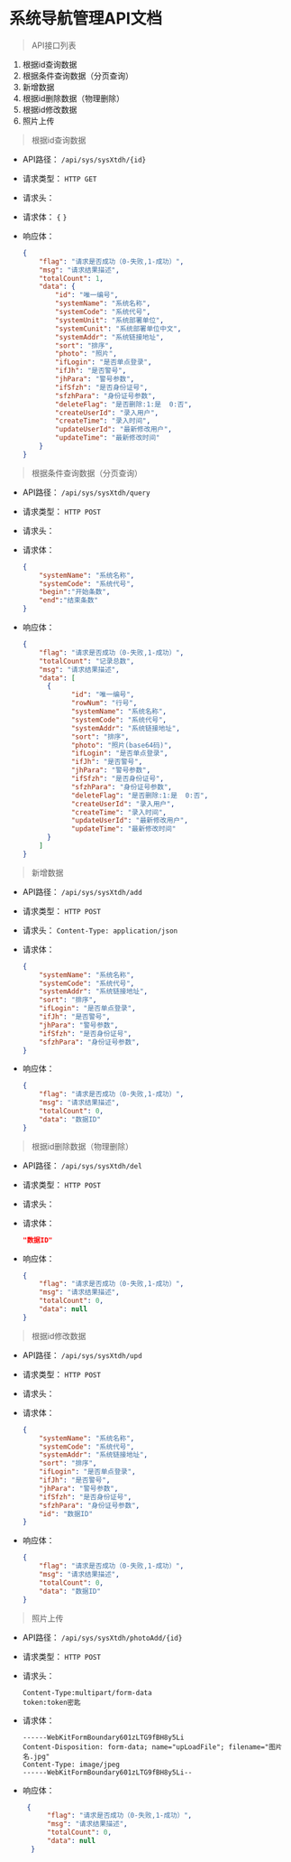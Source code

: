# 系统导航管理API文档

> API接口列表

1. 根据id查询数据
2. 根据条件查询数据（分页查询）
3. 新增数据
4. 根据id删除数据（物理删除）
5. 根据id修改数据
6. 照片上传




> 根据id查询数据

- API路径：
  `/api/sys/sysXtdh/{id}`


- 请求类型：
  `HTTP GET`


- 请求头：


- 请求体：
  `{`
  `}`


- 响应体：

  ```json
  {
      "flag": "请求是否成功（0-失败,1-成功）",
      "msg": "请求结果描述",
      "totalCount": 1,
      "data": {
          "id": "唯一编号",
          "systemName": "系统名称",
          "systemCode": "系统代号",
          "systemUnit": "系统部署单位",
          "systemCunit": "系统部署单位中文",
          "systemAddr": "系统链接地址",
          "sort": "排序",
          "photo": "照片",
          "ifLogin": "是否单点登录",
          "ifJh": "是否警号",
          "jhPara": "警号参数",
          "ifSfzh": "是否身份证号",
          "sfzhPara": "身份证号参数",
          "deleteFlag": "是否删除:1:是  0:否",
          "createUserId": "录入用户",
          "createTime": "录入时间",
          "updateUserId": "最新修改用户",
          "updateTime": "最新修改时间"
      }
  }
  ```





> 根据条件查询数据（分页查询）

- API路径：
  `/api/sys/sysXtdh/query`


- 请求类型：
  `HTTP POST`


- 请求头：
  ​


- 请求体：

  ```json
  {
      "systemName": "系统名称",
      "systemCode": "系统代号",
      "begin":"开始条数",
      "end":"结束条数"
  }
  ```

- 响应体：

  ```json
  {
      "flag": "请求是否成功（0-失败,1-成功）",
      "totalCount": "记录总数",
      "msg": "请求结果描述",
      "data": [
  	    {
              "id": "唯一编号",
              "rowNum": "行号",
              "systemName": "系统名称",
              "systemCode": "系统代号",
              "systemAddr": "系统链接地址",
              "sort": "排序",
              "photo": "照片(base64码)",
              "ifLogin": "是否单点登录",
              "ifJh": "是否警号",
              "jhPara": "警号参数",
              "ifSfzh": "是否身份证号",
              "sfzhPara": "身份证号参数",
              "deleteFlag": "是否删除:1:是  0:否",
              "createUserId": "录入用户",
              "createTime": "录入时间",
              "updateUserId": "最新修改用户",
              "updateTime": "最新修改时间"
  	    }
      ]
  }
  ```





> 新增数据

- API路径：
  `/api/sys/sysXtdh/add`


- 请求类型：
  `HTTP POST`


- 请求头：
  `Content-Type: application/json`


- 请求体：

  ```json
  {
      "systemName": "系统名称",
      "systemCode": "系统代号",
      "systemAddr": "系统链接地址",
      "sort": "排序",
      "ifLogin": "是否单点登录",
      "ifJh": "是否警号",
      "jhPara": "警号参数",
      "ifSfzh": "是否身份证号",
      "sfzhPara": "身份证号参数",
  }
  ```

- 响应体：

  ```json
  {
      "flag": "请求是否成功（0-失败,1-成功）",
      "msg": "请求结果描述",
      "totalCount": 0,
      "data": "数据ID"
  }
  ```





> 根据id删除数据（物理删除）

- API路径：
  `/api/sys/sysXtdh/del`


- 请求类型：
  `HTTP POST`


- 请求头：
  ​


- 请求体：

  ```json 
  "数据ID"
  ```

- 响应体：

  ```json
  {
      "flag": "请求是否成功（0-失败,1-成功）",
      "msg": "请求结果描述",
      "totalCount": 0,
      "data": null
  }
  ```




> 根据id修改数据

- API路径：
  `/api/sys/sysXtdh/upd`


- 请求类型：
  `HTTP POST`


- 请求头：
  ​


- 请求体：

  ```json
  {
      "systemName": "系统名称",
      "systemCode": "系统代号",
      "systemAddr": "系统链接地址",
      "sort": "排序",
      "ifLogin": "是否单点登录",
      "ifJh": "是否警号",
      "jhPara": "警号参数",
      "ifSfzh": "是否身份证号",
      "sfzhPara": "身份证号参数",
      "id": "数据ID"
  }
  ```

- 响应体：

  ```json
  {
      "flag": "请求是否成功（0-失败,1-成功）",
      "msg": "请求结果描述",
      "totalCount": 0,
      "data": "数据ID"
  }
  ```




> 照片上传

- API路径：
  `/api/sys/sysXtdh/photoAdd/{id}`


- 请求类型：
  `HTTP POST`


- 请求头：

  ```
  Content-Type:multipart/form-data
  token:token密匙
  ```

- 请求体：

  ```
  ------WebKitFormBoundary601zLTG9fBH8y5Li
  Content-Disposition: form-data; name="upLoadFile"; filename="图片名.jpg"
  Content-Type: image/jpeg
  ------WebKitFormBoundary601zLTG9fBH8y5Li--
  ```

- 响应体：

  ```json
   {
        "flag": "请求是否成功（0-失败,1-成功）",
        "msg": "请求结果描述",
        "totalCount": 0,
        "data": null
    }
  ```

